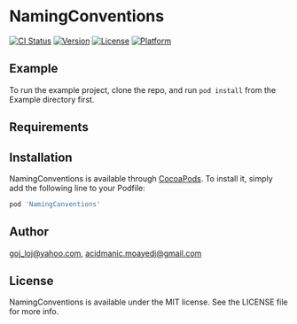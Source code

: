# NamingConventions

[![CI Status](https://img.shields.io/travis/Acidmanic/NamingConventions.svg?style=flat)](https://travis-ci.org/goj_loj@yahoo.com/NamingConventions)
[![Version](https://img.shields.io/cocoapods/v/NamingConventions.svg?style=flat)](https://cocoapods.org/pods/NamingConventions)
[![License](https://img.shields.io/cocoapods/l/NamingConventions.svg?style=flat)](https://cocoapods.org/pods/NamingConventions)
[![Platform](https://img.shields.io/cocoapods/p/NamingConventions.svg?style=flat)](https://cocoapods.org/pods/NamingConventions)

## Example

To run the example project, clone the repo, and run `pod install` from the Example directory first.

## Requirements

## Installation

NamingConventions is available through [CocoaPods](https://cocoapods.org). To install
it, simply add the following line to your Podfile:

```ruby
pod 'NamingConventions'
```

## Author

goj_loj@yahoo.com, acidmanic.moayedi@gmail.com

## License

NamingConventions is available under the MIT license. See the LICENSE file for more info.
